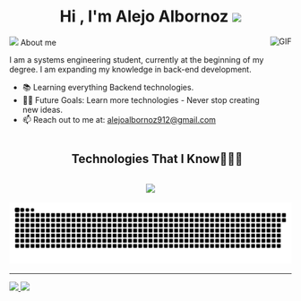 <h1 align="center">Hi , I'm Alejo Albornoz <img src="https://media.giphy.com/media/hvRJCLFzcasrR4ia7z/giphy.gif" width="35"></h1>
<img align="right" alt="GIF" height="160px" src="https://media.giphy.com/media/Ah3zHH7hvsSB2/giphy.gif" />

<picture><img src = "https://github.com/7oSkaaa/7oSkaaa/blob/main/Images/about_me.gif?raw=true" width = 50px></picture> About me


<p>I am a systems engineering student, currently at the beginning of my degree. I am expanding my knowledge in back-end development.</p>

- 📚 Learning everything Backend technologies.
- 💪🏼 Future Goals: Learn more technologies - Never stop creating new ideas.
- 📫 Reach out to me at: alejoalbornoz912@gmail.com

<div id="user-content-toc">
  <ul align="center">
    <summary><h2 style="display: inline-block">Technologies That I Know👨🏻‍💻</h2></summary>
  </ul>
</div>
<p align="center">
  <a href="https://skillicons.dev">
    <img src="https://skillicons.dev/icons?i=git,aws,discord,docker,github,mongodb,mysql,py,django,vscode&perline=14" />
  </a>
</p>


<div align="center">
    <picture align="center">
      <source media="(prefers-color-scheme: dark)" srcset="https://raw.githubusercontent.com/Niefee/niefee/master/assets/github-contribution-grid-snake.svg">
      <source media="(prefers-color-scheme: light)" srcset="https://raw.githubusercontent.com/Niefee/niefee/master/assets/github-contribution-grid-snake.svg">
      <img alt="github contribution grid snake animation" src="https://raw.githubusercontent.com/Niefee/niefee/master/assets/github-contribution-grid-snake.svg">
    </picture>
</div>

<hr>
<a href= "https://www.instagram.com/alejoalbornoz/">
  <img src="https://img.shields.io/badge/Instagram-%23E4405F.svg?style=for-the-badge&logo=Instagram&logoColor=white">
</a>
<a href= "https://www.linkedin.com/in/alejo-angel-albornoz-a8b700254/">
  <img src="https://img.shields.io/badge/linkedin-%230077B5.svg?style=for-the-badge&logo=linkedin&logoColor=white">
</a>


